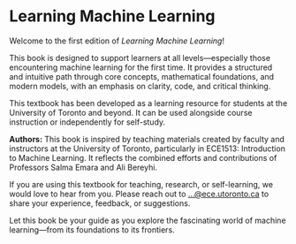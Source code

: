 # Learning Machine Learning

Welcome to the first edition of *Learning Machine Learning*!

This book is designed to support learners at all levels—especially those encountering machine learning for the first time. It provides a structured and intuitive path through core concepts, mathematical foundations, and modern models, with an emphasis on clarity, code, and critical thinking.

This textbook has been developed as a learning resource for students at the University of Toronto and beyond. It can be used alongside course instruction or independently for self-study.

**Authors:** This book is inspired by teaching materials created by faculty and instructors at the University of Toronto, particularly in ECE1513: Introduction to Machine Learning. It reflects the combined efforts and contributions of Professors Salma Emara and Ali Bereyhi.

If you are using this textbook for teaching, research, or self-learning, we would love to hear from you. Please reach out to ...@ece.utoronto.ca to share your experience, feedback, or suggestions.

Let this book be your guide as you explore the fascinating world of machine learning—from its foundations to its frontiers.



